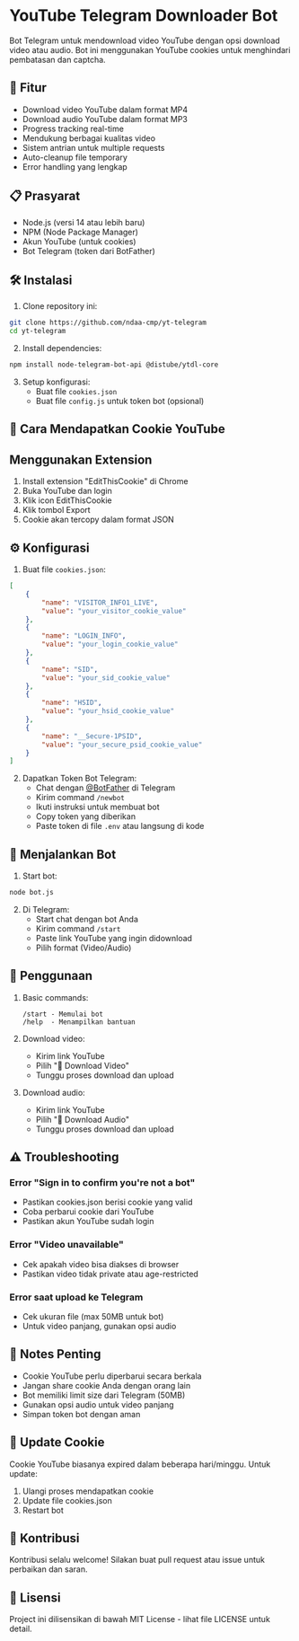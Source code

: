 # YouTube Telegram Downloader Bot

Bot Telegram untuk mendownload video YouTube dengan opsi download video atau audio. Bot ini menggunakan YouTube cookies untuk menghindari pembatasan dan captcha.

## 🚀 Fitur

- Download video YouTube dalam format MP4
- Download audio YouTube dalam format MP3
- Progress tracking real-time
- Mendukung berbagai kualitas video
- Sistem antrian untuk multiple requests
- Auto-cleanup file temporary
- Error handling yang lengkap

## 📋 Prasyarat

- Node.js (versi 14 atau lebih baru)
- NPM (Node Package Manager)
- Akun YouTube (untuk cookies)
- Bot Telegram (token dari BotFather)

## 🛠️ Instalasi

1. Clone repository ini:
```bash
git clone https://github.com/ndaa-cmp/yt-telegram
cd yt-telegram
```

2. Install dependencies:
```bash
npm install node-telegram-bot-api @distube/ytdl-core
```

3. Setup konfigurasi:
   - Buat file `cookies.json`
   - Buat file `config.js` untuk token bot (opsional)

## 🍪 Cara Mendapatkan Cookie YouTube
## Menggunakan Extension
1. Install extension "EditThisCookie" di Chrome
2. Buka YouTube dan login
3. Klik icon EditThisCookie
4. Klik tombol Export
5. Cookie akan tercopy dalam format JSON

## ⚙️ Konfigurasi

1. Buat file `cookies.json`:
```json
[
    {
        "name": "VISITOR_INFO1_LIVE",
        "value": "your_visitor_cookie_value"
    },
    {
        "name": "LOGIN_INFO",
        "value": "your_login_cookie_value"
    },
    {
        "name": "SID",
        "value": "your_sid_cookie_value"
    },
    {
        "name": "HSID",
        "value": "your_hsid_cookie_value"
    },
    {
        "name": "__Secure-1PSID",
        "value": "your_secure_psid_cookie_value"
    }
]
```

2. Dapatkan Token Bot Telegram:
   - Chat dengan [@BotFather](https://t.me/botfather) di Telegram
   - Kirim command `/newbot`
   - Ikuti instruksi untuk membuat bot
   - Copy token yang diberikan
   - Paste token di file `.env` atau langsung di kode

## 🚀 Menjalankan Bot

1. Start bot:
```bash
node bot.js
```

2. Di Telegram:
   - Start chat dengan bot Anda
   - Kirim command `/start`
   - Paste link YouTube yang ingin didownload
   - Pilih format (Video/Audio)

## 📝 Penggunaan

1. Basic commands:
   ```
   /start - Memulai bot
   /help  - Menampilkan bantuan
   ```

2. Download video:
   - Kirim link YouTube
   - Pilih "🎥 Download Video"
   - Tunggu proses download dan upload

3. Download audio:
   - Kirim link YouTube
   - Pilih "🎵 Download Audio"
   - Tunggu proses download dan upload

## ⚠️ Troubleshooting

### Error "Sign in to confirm you're not a bot"
- Pastikan cookies.json berisi cookie yang valid
- Coba perbarui cookie dari YouTube
- Pastikan akun YouTube sudah login

### Error "Video unavailable"
- Cek apakah video bisa diakses di browser
- Pastikan video tidak private atau age-restricted

### Error saat upload ke Telegram
- Cek ukuran file (max 50MB untuk bot)
- Untuk video panjang, gunakan opsi audio

## 📌 Notes Penting

- Cookie YouTube perlu diperbarui secara berkala
- Jangan share cookie Anda dengan orang lain
- Bot memiliki limit size dari Telegram (50MB)
- Gunakan opsi audio untuk video panjang
- Simpan token bot dengan aman

## 🔄 Update Cookie

Cookie YouTube biasanya expired dalam beberapa hari/minggu. Untuk update:
1. Ulangi proses mendapatkan cookie
2. Update file cookies.json
3. Restart bot

## 👥 Kontribusi

Kontribusi selalu welcome! Silakan buat pull request atau issue untuk perbaikan dan saran.

## 📄 Lisensi

Project ini dilisensikan di bawah MIT License - lihat file LICENSE untuk detail.
